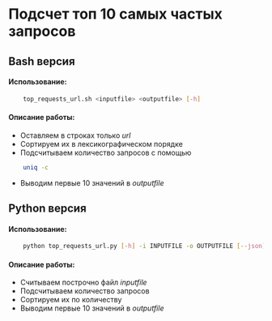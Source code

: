 # Подсчет топ 10 самых частых запросов

## Bash версия
#### Использование:
```Bash
    top_requests_url.sh <inputfile> <outputfile> [-h]
```
#### Описание работы:
* Оставляем в строках только *url*
* Сортируем их в лексикографическом порядке
* Подсчитываем количество запросов с помощью
```Bash
    uniq -c
```
* Выводим первые 10 значений в *outputfile*

## Python версия
#### Использование:
```Bash
    python top_requests_url.py [-h] -i INPUTFILE -o OUTPUTFILE [--json]
```

#### Описание работы:
* Считываем построчно файл *inputfile*
* Подсчитываем количество запросов
* Сортируем их по количеству
* Выводим первые 10 значений в *outputfile*